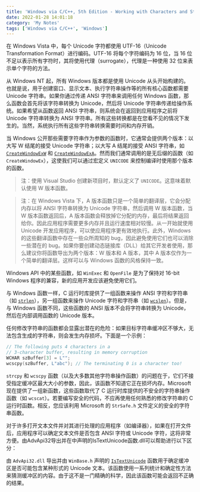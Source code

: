 ```yaml
---
title: 'Windows via C/C++, 5th Edition - Working with Characters and Strings'
date: 2022-01-28 14:01:18
category: 'My Notes'
tags: ['Windows via C/C++', 'Windows']
---
```


在 Windows Vista 中，每个 Unicode 字符都使用 UTF-16（Unicode Transformation Format）进行编码。UTF-16 将每个字符编码为 16 位，当 16 位不足以表示所有字符时，其将使用代理（surrogate），代理是一种使用 32 位来表示单个字符的方法。

从 Windows NT 起，所有 Windows 版本都是使用 Unicode 从头开始构建的。也就是说，用于创建窗口、显示文本、执行字符串操作等的所有核心函数都需要 Unicode 字符串。如果你通过传递 ANSI 字符串来调用任何 Windows 函数，那么函数会首先将该字符串转换为 Unicode，然后将 Unicode 字符串传递给操作系统。如果希望从函数返回 ANSI 字符串，则系统会在返回到应用程序之前将 Unicode 字符串转换为 ANSI 字符串。所有这些转换都是在您看不见的情况下发生的。当然，系统执行所有这些字符串转换需要时间和内存开销。

当 Windows 公开那些需要字符串作为参数的函数时，它通常会提供两个版本：以大写 W 结尾的接受 Unicode 字符串；以大写 A 结尾的接受 ANSI 字符串，如 [`CreateWindowExW`](https://docs.microsoft.com/en-us/windows/win32/api/winuser/nf-winuser-createwindowexw) 和 [`CreateWindowExA`](https://docs.microsoft.com/en-us/windows/win32/api/winuser/nf-winuser-createwindowexa)。然而我们通常调用的是无后缀的函数（如 `CreateWindowEx`），这使我们可以通过宏定义 `UNICODE` 来控制编译时使用那个版本的函数。

> 注：使用 Visual Studio 创建新项目时，默认定义了 `UNICODE`。这意味着默认使用 W 版本函数。

> 注：在 Windows Vista 下，A 版本函数只是一个简单的翻译层，它会分配内存以将 ANSI 字符串转换为 Unicode 字符串，然后调用 W 版本函数，当 W 版本函数返回后，A 版本函数会释放掉它分配的内存，最后将结果返回给你。因此应用程序需要更多内存并且运行速度相对较慢。从一开始就使用 Unicode 开发应用程序，可以使应用程序更有效地执行。此外，Windows 的这些翻译函数中存在一些众所周知的 bug，因此避免使用它们也可以消除一些潜在的 bug。如果你要创建动态链接库（DLL）给其它开发者使用，那么建议你将函数导出为两个版本：W 版本和 A 版本，其中 A 版本仅作为一个简单的翻译层。这样可以与 Windows 函数的风格保持一致。

Windows API 中的某些函数，如 `WinExec` 和 `OpenFile` 是为了保持对 16-bit Windows 程序的兼容，新的应用开发应该避免使用它们。

与 Windows 函数一样，C 运行时库提供了一组函数来操作 ANSI 字符和字符串（如 [`strlen`](https://docs.microsoft.com/en-us/cpp/c-runtime-library/reference/strlen-wcslen-mbslen-mbslen-l-mbstrlen-mbstrlen-l?view=msvc-170)），另一组函数来操作 Unicode 字符和字符串（如 [`wcslen`](https://docs.microsoft.com/en-us/cpp/c-runtime-library/reference/strlen-wcslen-mbslen-mbslen-l-mbstrlen-mbstrlen-l?view=msvc-170)）。但是，与 Windows 函数不同，这些函数的 ANSI 版本不会将字符串转换为 Unicode，然后在内部调用函数的 Unicode 版本。

任何修改字符串的函数都会显露出潜在的危险：如果目标字符串缓冲区不够大，无法包含生成的字符串，则会发生内存损坏。下面是一个示例：

```cpp
// The following puts 4 characters in a
// 3-character buffer, resulting in memory corruption
WCHAR szBuffer[3] = L"";
wcscpy(szBuffer, L"abc"); // The terminating 0 is a character too!
```

`strcpy` 和 `wcscpy` 函数（以及大多数其他字符串操作函数）的问题在于，它们不接受指定缓冲区最大大小的参数，因此，该函数不知道它正在损坏内存。Microsoft 现在提供了一组新函数，这些函数取代了 C 运行时库提供的不安全的字符串操作函数（如 `wcscat`）。若要编写安全的代码，不应再使用任何熟悉的修改字符串的 C 运行时函数。相反，您应该利用 Microsoft 的 `StrSafe.h` 文件定义的安全的字符串函数。

对于许多打开文本文件并对其进行处理的应用程序（如编译器），如果在打开文件后，应用程序可以确定文本文件是否包含 ANSI 字符或 Unicode 字符，这将非常方便。由AdvApi32导出并在中声明的IsTextUnicode函数.dll可以帮助进行以下区分：

由 `AdvApi32.dll` 导出并由 `WinBase.h` 声明的 [`IsTextUnicode`](https://docs.microsoft.com/en-us/windows/win32/api/winbase/nf-winbase-istextunicode) 函数用于确定缓冲区是否可能包含某种形式的 Unicode 文本。该函数使用一系列统计和确定性方法来猜测缓冲区的内容。由于这不是一门精确的科学，因此该函数可能会返回不正确的结果。
